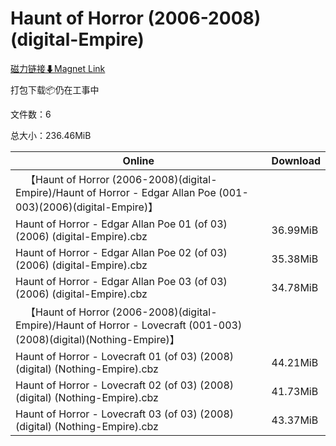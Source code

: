 # Haunt of Horror (2006-2008)(digital-Empire)

[磁力链接⬇Magnet Link](magnet:?xt=urn:btih:76c43864a9e6369726fc564a7e919d6739f0d117&dn=Haunt%20of%20Horror%20%282006-2008%29%28digital-Empire%29)

打包下载📦仍在工事中

文件数：6

总大小：236.46MiB

Online | Download
--- | ---
&emsp;【Haunt of Horror (2006-2008)(digital-Empire)/Haunt of Horror - Edgar Allan Poe (001-003)(2006)(digital-Empire)】 | 
Haunt of Horror - Edgar Allan Poe 01 (of 03) (2006) (digital-Empire).cbz | 36.99MiB
Haunt of Horror - Edgar Allan Poe 02 (of 03) (2006) (digital-Empire).cbz | 35.38MiB
Haunt of Horror - Edgar Allan Poe 03 (of 03) (2006) (digital-Empire).cbz | 34.78MiB
&emsp;【Haunt of Horror (2006-2008)(digital-Empire)/Haunt of Horror - Lovecraft (001-003)(2008)(digital)(Nothing-Empire)】 | 
Haunt of Horror - Lovecraft 01 (of 03) (2008) (digital) (Nothing-Empire).cbz | 44.21MiB
Haunt of Horror - Lovecraft 02 (of 03) (2008) (digital) (Nothing-Empire).cbz | 41.73MiB
Haunt of Horror - Lovecraft 03 (of 03) (2008) (digital) (Nothing-Empire).cbz | 43.37MiB